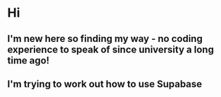 # Hi
## I'm new here so finding my way - no coding experience to speak of since university a long time ago!
## I'm trying to work out how to use Supabase
